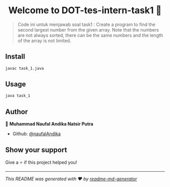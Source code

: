 <h1 align="center">Welcome to DOT-tes-intern-task1 👋</h1>
<p>
</p>

> Code ini untuk menjawab soal task1 : Create a program to find the second largest number from the given array. Note that the numbers are not always sorted, there can be the same numbers and the length of the array is not limited.

## Install

```sh
javac task_1.java
```

## Usage

```sh
java task_1
```

## Author

👤 **Muhammad Naufal Andika Natsir Putra**

* Github: [@naufalAndika](https://github.com/naufalAndika)

## Show your support

Give a ⭐️ if this project helped you!

***
_This README was generated with ❤️ by [readme-md-generator](https://github.com/kefranabg/readme-md-generator)_